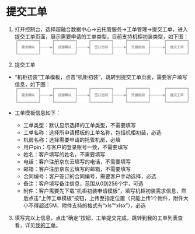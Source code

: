 # 提交工单

1. 打开控制台，选择超融合数据中心->云托管服务->工单管理->提交工单，进入提交工单页面，展示需要申请的工单类型，目前支持机柜初装类型，如下图：
![提交工单页面查看连接](https://github.com/jdcloudcom/cn/blob/cn-Cloud-Cabinet-Service/image/Hyper-Converged-IDC/Cloud-Cabinet-Service/CCS001.png)

2. 提交工单

- “机柜初装”工单模板，点击“机柜初装“，跳转到提交工单页面，需要客户填写信息，如下图：
![提交工单填写页面查看连接](https://github.com/jdcloudcom/cn/blob/cn-Cloud-Cabinet-Service/image/Hyper-Converged-IDC/Cloud-Cabinet-Service/CCS001.png)

- 工单模板信息如下：
  - 工单类型：默认显示选择的工单类型，不需要填写
  - 工单名称：选择所申请模板的工单名称，包括机柜初装，必选
  - 机房名称：选择需要申请的托管机房，必填
  - 用户pin：与客户的登录账号一致，不需要填写
  - 姓名：客户填写的姓名，不需要填写
  - 电话：客户注册京东云填写的电话，不需要填写
  - 邮箱：客户注册京东云填写的邮箱，不需要填写
  - 合同编号：客户签订的合同编号，需要客户手动选择，必选
  - 备注：客户填写备注信息，范围从0到256个字，可选
  - 附件：客户需要先下载“机柜初装申请模板”，填写机柜初装需求信息，然后点击“上传工单模板”按钮，上传至指定位置（只能上传1个附件，附件大小不得超过5M，附件支持的格式有“xls”“xlsx”），必选

3. 填写完以上信息，点击“确定”按钮，工单提交完成，跳转到我的工单列表查看，详见[我的工单]()。
